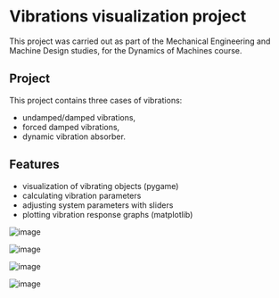 # Vibrations visualization project

This project was carried out as part of the Mechanical Engineering and Machine Design studies, for the Dynamics of Machines course.

## Project 
This project contains three cases of vibrations:
 - undamped/damped vibrations,
 - forced damped vibrations,
 - dynamic vibration absorber.

## Features
 - visualization of vibrating objects (pygame)
 - calculating vibration parameters
 - adjusting system parameters with sliders
 - plotting vibration response graphs (matplotlib)


![image](https://github.com/KamilGrundas/SZPN/assets/108836782/5e911fe5-1da3-4d0d-b077-9fa9e4ac71c3)


![image](https://github.com/KamilGrundas/SZPN/assets/108836782/1ab3ee26-3e55-44f1-98b3-46ae44750906)

![image](https://github.com/KamilGrundas/SZPN/assets/108836782/266c65d4-7293-49e7-b478-f17bd43540a2)


![image](https://github.com/KamilGrundas/SZPN/assets/108836782/a81603f6-0f2f-4a4d-b7d2-cb544f15f68a)



